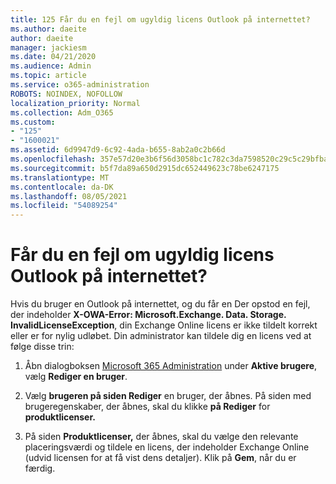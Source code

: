 ```yaml
---
title: 125 Får du en fejl om ugyldig licens Outlook på internettet?
ms.author: daeite
author: daeite
manager: jackiesm
ms.date: 04/21/2020
ms.audience: Admin
ms.topic: article
ms.service: o365-administration
ROBOTS: NOINDEX, NOFOLLOW
localization_priority: Normal
ms.collection: Adm_O365
ms.custom:
- "125"
- "1600021"
ms.assetid: 6d9947d9-6c92-4ada-b655-8ab2a0c2b66d
ms.openlocfilehash: 357e57d20e3b6f56d3058bc1c782c3da7598520c29c5c29bfba6eec614fc5248
ms.sourcegitcommit: b5f7da89a650d2915dc652449623c78be6247175
ms.translationtype: MT
ms.contentlocale: da-DK
ms.lasthandoff: 08/05/2021
ms.locfileid: "54089254"
---
```

# <a name="getting-an-invalid-license-error-in-outlook-on-the-web"></a>Får du en fejl om ugyldig licens Outlook på internettet?

Hvis du bruger en Outlook på internettet, og  du får en Der opstod en fejl, der indeholder **X-OWA-Error: Microsoft.Exchange. Data. Storage. InvalidLicenseException**, din Exchange Online licens er ikke tildelt korrekt eller er for nylig udløbet. Din administrator kan tildele dig en licens ved at følge disse trin:
  
1. Åbn dialogboksen [Microsoft 365 Administration](https://portal.office.com/adminportal/home#/homepage) under **Aktive brugere**, vælg **Rediger en bruger**.

2. Vælg **brugeren på siden Rediger** en bruger, der åbnes. På siden med brugeregenskaber, der åbnes, skal du klikke **på Rediger** for **produktlicenser.**

3. På siden **Produktlicenser,** der åbnes, skal du vælge den relevante placeringsværdi og tildele en licens, der indeholder Exchange Online (udvid licensen for at få vist dens detaljer).  Klik på **Gem**, når du er færdig.
